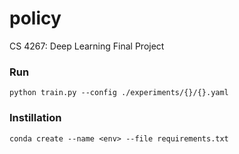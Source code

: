 # policy
CS 4267: Deep Learning Final Project

### Run

`python train.py --config ./experiments/{}/{}.yaml`

### Instillation

`conda create --name <env> --file requirements.txt`
